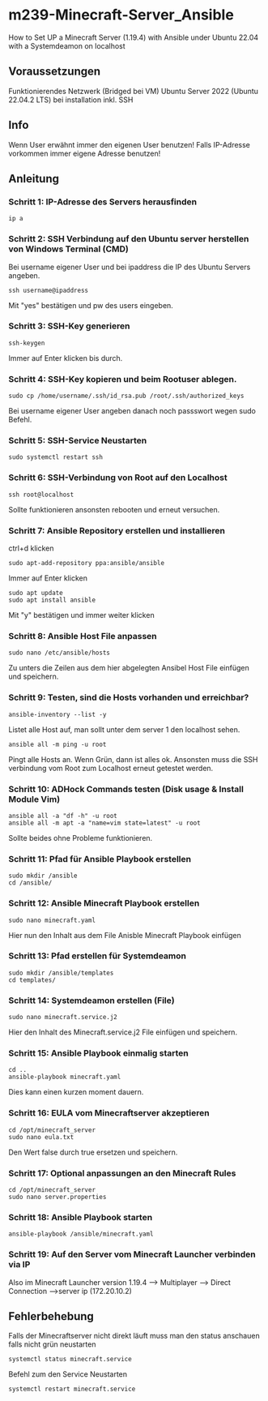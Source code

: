 # m239-Minecraft-Server_Ansible
How to Set UP a Minecraft Server (1.19.4) with Ansible under Ubuntu 22.04 with a Systemdeamon on localhost


## Voraussetzungen
Funktionierendes Netzwerk (Bridged bei VM)
Ubuntu Server 2022 (Ubuntu 22.04.2 LTS) bei installation inkl. SSH


## Info
Wenn User erwähnt immer den eigenen User benutzen!
Falls IP-Adresse vorkommen immer eigene Adresse benutzen!


## Anleitung
### Schritt 1: IP-Adresse des Servers herausfinden
```shell
ip a
```

### Schritt 2: SSH Verbindung auf den Ubuntu server herstellen von Windows Terminal (CMD)
Bei username eigener User und bei ipaddress die IP des Ubuntu Servers angeben.
```shell
ssh username@ipaddress
```
Mit "yes" bestätigen und pw des users eingeben.

### Schritt 3: SSH-Key generieren
```shell
ssh-keygen
```
Immer auf Enter klicken bis durch.

### Schritt 4: SSH-Key kopieren und beim Rootuser ablegen.
```shell
sudo cp /home/username/.ssh/id_rsa.pub /root/.ssh/authorized_keys
```
Bei username eigener User angeben danach noch passswort wegen sudo Befehl.

### Schritt 5: SSH-Service Neustarten
```shell
sudo systemctl restart ssh
```

### Schritt 6: SSH-Verbindung von Root auf den Localhost
```shell 
ssh root@localhost
```
Sollte funktionieren ansonsten rebooten und erneut versuchen.

### Schritt 7: Ansible Repository erstellen und installieren
ctrl+d klicken
```shell
sudo apt-add-repository ppa:ansible/ansible
```
Immer auf Enter klicken
```shell
sudo apt update
sudo apt install ansible
```
Mit "y" bestätigen und immer weiter klicken

### Schritt 8: Ansible Host File anpassen
```shell
sudo nano /etc/ansible/hosts
```
Zu unters die Zeilen aus dem hier abgelegten Ansibel Host File einfügen und speichern.

### Schritt 9:  Testen, sind die Hosts vorhanden und erreichbar?
```shell
ansible-inventory --list -y 
```
Listet alle Host auf, man sollt unter dem server 1 den localhost sehen.
```shell
ansible all -m ping -u root 
```
Pingt alle Hosts an. Wenn Grün, dann ist alles ok. Ansonsten muss die SSH verbindung vom Root zum Localhost erneut getestet werden.

### Schritt 10: ADHock Commands testen (Disk usage & Install Module Vim)
```shell
ansible all -a "df -h" -u root
ansible all -m apt -a "name=vim state=latest" -u root
```
Sollte beides ohne Probleme funktionieren.

### Schritt 11: Pfad für Ansible Playbook erstellen
```shell
sudo mkdir /ansible
cd /ansible/
```

### Schritt 12: Ansible Minecraft Playbook erstellen
```shell
sudo nano minecraft.yaml
```
Hier nun den Inhalt aus dem File Anisble Minecraft Playbook einfügen

### Schritt 13: Pfad erstellen für Systemdeamon
```shell
sudo mkdir /ansible/templates
cd templates/
```

### Schritt 14: Systemdeamon erstellen (File)
```shell
sudo nano minecraft.service.j2
```
Hier den Inhalt des Minecraft.service.j2 File einfügen und speichern.

### Schritt 15: Ansible Playbook einmalig starten
```shell
cd ..
ansible-playbook minecraft.yaml
```
Dies kann einen kurzen moment dauern.

### Schritt 16: EULA vom Minecraftserver akzeptieren
```shell
cd /opt/minecraft_server
sudo nano eula.txt
```
Den Wert false durch true ersetzen und speichern.

### Schritt 17: Optional anpassungen an den Minecraft Rules
```shell
cd /opt/minecraft_server
sudo nano server.properties
```
### Schritt 18: Ansible Playbook starten
```shell
ansible-playbook /ansible/minecraft.yaml
```

### Schritt 19: Auf den Server vom Minecraft Launcher verbinden via IP
Also im Minecraft Launcher version 1.19.4 --> Multiplayer --> Direct Connection -->server ip (172.20.10.2)

## Fehlerbehebung
Falls der Minecraftserver nicht direkt läuft muss man den status anschauen falls nicht grün neustarten
```shell
systemctl status minecraft.service
```
Befehl zum den Service Neustarten
```shell
systemctl restart minecraft.service 
```
